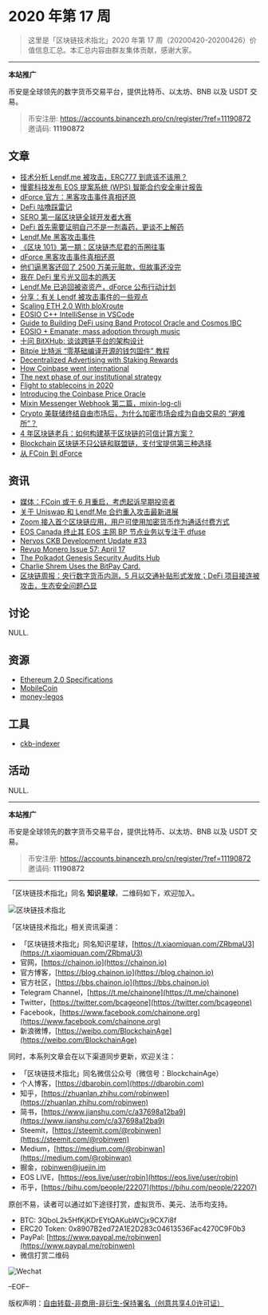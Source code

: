 # 2020 年第 17 周

> 这里是「区块链技术指北」2020 年第 17 周（20200420-20200426）价值信息汇总。本汇总内容由群友集体贡献，感谢大家。

***

**本站推广**

币安是全球领先的数字货币交易平台，提供比特币、以太坊、BNB 以及 USDT 交易。

> 币安注册: https://accounts.binancezh.pro/cn/register/?ref=11190872
> 邀请码: **11190872**

## 文章

* [技术分析 Lendf.me 被攻击，ERC777 到底该不该用？](https://bbs.chainon.io/d/5585)
* [慢雾科技发布 EOS 提案系统 (WPS) 智能合约安全审计报告](https://bbs.chainon.io/d/5586)
* [dForce 官方：黑客攻击事件真相还原](https://bbs.chainon.io/d/5587)
* [DeFi 咕噜踩雷记](https://bbs.chainon.io/d/5588)
* [SERO 第一届区块链全球开发者大赛](https://bbs.chainon.io/d/5589)
* [DeFi 首先需要证明自己不是一剂毒药，更谈不上解药](https://bbs.chainon.io/d/5590)
* [Lendf.Me 黑客攻击事件](https://bbs.chainon.io/d/5591)
* [《区块 101》第一期：区块链杰尼君的币圈往事](https://bbs.chainon.io/d/5592)
* [dForce 黑客攻击事件真相还原](https://bbs.chainon.io/d/5594)
* [他们逼黑客还回了 2500 万美元赃款，但故事还没完](https://bbs.chainon.io/d/5595)
* [我在 DeFi 里亏光又回本的两天](https://bbs.chainon.io/d/5596)
* [Lendf.Me 已追回被盗资产，dForce 公布行动计划](https://bbs.chainon.io/d/5597)
* [分享：有关 Lendf 被攻击事件的一些观点](https://bbs.chainon.io/d/5598)
* [Scaling ETH 2.0 With bloXroute](https://bbs.chainon.io/d/5601)
* [EOSIO C++ IntelliSense in VSCode](https://bbs.chainon.io/d/5602)
* [Guide to Building DeFi using Band Protocol Oracle and Cosmos IBC](https://bbs.chainon.io/d/5603)
* [EOSIO + Emanate; mass adoption through music](https://bbs.chainon.io/d/5604)
* [十问 BitXHub: 谈谈跨链平台的架构设计](https://bbs.chainon.io/d/5605)
* [Bitpie 比特派 “零基础编译开源的钱包固件” 教程](https://bbs.chainon.io/d/5608)
* [Decentralized Advertising with Staking Rewards](https://bbs.chainon.io/d/5609)
* [How Coinbase went international](https://bbs.chainon.io/d/5611)
* [The next phase of our institutional strategy](https://bbs.chainon.io/d/5612)
* [Flight to stablecoins in 2020](https://bbs.chainon.io/d/5613)
* [Introducing the Coinbase Price Oracle](https://bbs.chainon.io/d/5614)
* [Mixin Messenger Webhook 第二篇，mixin-log-cli](https://bbs.chainon.io/d/5616)
* [Crypto 美联储终结自由市场后，为什么加密市场会成为自由交易的 “避难所”？](https://bbs.chainon.io/d/5617)
* [4 年区块链老兵：如何构建基于区块链的可信计算方案？](https://bbs.chainon.io/d/5618)
* [Blockchain 区块链不只公链和联盟链，支付宝提供第三种选择](https://bbs.chainon.io/d/5619)
* [从 FCoin 到 dForce](https://bbs.chainon.io/d/5625)

## 资讯

* [媒体：FCoin 或于 6 月重启，考虑起诉早期投资者](https://bbs.chainon.io/d/5584)
* [关于 Uniswap 和 Lendf.Me 合约重入攻击最新进展](https://bbs.chainon.io/d/5593)
* [Zoom 接入首个区块链应用，用户可使用加密货币作为通话付费方式](https://bbs.chainon.io/d/5599)
* [EOS Canada 终止其 EOS 主网 BP 节点业务以专注于 dfuse](https://bbs.chainon.io/d/5600)
* [Nervos CKB Development Update #33](https://bbs.chainon.io/d/5606)
* [Revuo Monero Issue 57: April 17](https://bbs.chainon.io/d/5607)
* [The Polkadot Genesis Security Audits Hub](https://bbs.chainon.io/d/5610)
* [Charlie Shrem Uses the BitPay Card.](https://bbs.chainon.io/d/5615)
* [区块链周报：央行数字货币内测，5 月以交通补贴形式发放；DeFi 项目接连被攻击，生态安全问题凸显](https://bbs.chainon.io/d/5620)

## 讨论

NULL.

## 资源

* [Ethereum 2.0 Specifications](https://bbs.chainon.io/d/5621)
* [MobileCoin](https://bbs.chainon.io/d/5623)
* [money-legos](https://bbs.chainon.io/d/5624)

## 工具

* [ckb-indexer](https://bbs.chainon.io/d/5622)

## 活动

NULL.

***

**本站推广**

币安是全球领先的数字货币交易平台，提供比特币、以太坊、BNB 以及 USDT 交易。

> 币安注册: https://accounts.binancezh.pro/cn/register/?ref=11190872
> 邀请码: **11190872**

***

「区块链技术指北」同名 **知识星球**，二维码如下，欢迎加入。

![区块链技术指北](https://cdn.dbarobin.com/3YzonTR.png)

「区块链技术指北」相关资讯渠道：

* 「区块链技术指北」同名知识星球，[https://t.xiaomiquan.com/ZRbmaU3](https://t.xiaomiquan.com/ZRbmaU3)
* 官网，[https://chainon.io](https://chainon.io)
* 官方博客，[https://blog.chainon.io](https://blog.chainon.io)
* 官方社区，[https://bbs.chainon.io](https://bbs.chainon.io)
* Telegram Channel，[https://t.me/chainone](https://t.me/chainone)
* Twitter，[https://twitter.com/bcageone](https://twitter.com/bcageone)
* Facebook，[https://www.facebook.com/chainone.org](https://www.facebook.com/chainone.org)
* 新浪微博，[https://weibo.com/BlockchainAge](https://weibo.com/BlockchainAge)

同时，本系列文章会在以下渠道同步更新，欢迎关注：

* 「区块链技术指北」同名微信公众号（微信号：BlockchainAge）
* 个人博客，[https://dbarobin.com](https://dbarobin.com)
* 知乎，[https://zhuanlan.zhihu.com/robinwen](https://zhuanlan.zhihu.com/robinwen)
* 简书，[https://www.jianshu.com/c/a37698a12ba9](https://www.jianshu.com/c/a37698a12ba9)
* Steemit，[https://steemit.com/@robinwen](https://steemit.com/@robinwen)
* Medium，[https://medium.com/@robinwan](https://medium.com/@robinwan)
* 掘金，[robinwen@juejin.im](https://juejin.im/user/5673ccae60b2260ee435f89a/posts)
* EOS LIVE，[https://eos.live/user/robin](https://eos.live/user/robin)
* 币乎，[https://bihu.com/people/22207](https://bihu.com/people/22207)

原创不易，读者可以通过如下途径打赏，虚拟货币、美元、法币均支持。

* BTC: 3QboL2k5HfKjKDrEYtQAKubWCjx9CX7i8f
* ERC20 Token: 0x8907B2ed72A1E2D283c04613536Fac4270C9F0b3
* PayPal: [https://www.paypal.me/robinwen](https://www.paypal.me/robinwen)
* 微信打赏二维码

![Wechat](https://cdn.dbarobin.com/SzoNl5b.jpg)

–EOF–

版权声明：[自由转载-非商用-非衍生-保持署名（创意共享4.0许可证）](http://creativecommons.org/licenses/by-nc-nd/4.0/deed.zh)